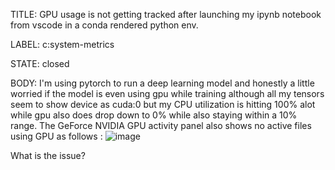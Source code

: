 TITLE:
GPU usage is not getting tracked after launching my ipynb notebook from vscode in a conda rendered python env. 

LABEL:
c:system-metrics

STATE:
closed

BODY:
I'm using pytorch to run a deep learning model and honestly a little worried if the model is even using gpu while training although all my tensors seem to show device as cuda:0 but my CPU utilization is hitting 100% alot while gpu also does drop down to 0% while also staying within a 10% range. The GeForce NVIDIA GPU activity panel also shows no active files using GPU as follows : 
![image](https://user-images.githubusercontent.com/57798433/203287068-f469e610-f529-4d79-a27d-252dd5c8d900.png)


What is the issue?

